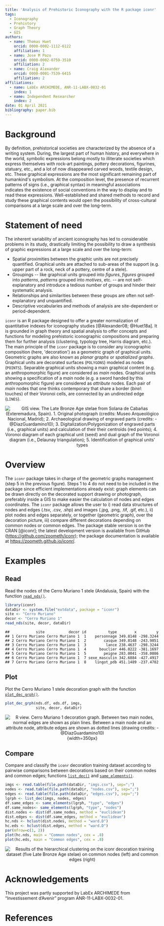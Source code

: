 ```yaml
---
title: 'Analysis of Prehistoric Iconography with the R package iconr'
tags:
  - Iconography
  - Prehistory
  - Graph Theory
  - GIS
authors:
  - name: Thomas Huet
    orcid: 0000-0002-1112-6122
    affiliation: 1
  - name: Jose M Pozo
    orcid: 0000-0002-0759-3510
    affiliation: 2
  - name: Craig Alexander
    orcid: 0000-0001-7539-6415
    affiliation: 2
affiliations:
  - name: LabEx ARCHIMEDE, ANR-11-LABX-0032-01
    index: 1
  - name: Independent Researcher
    index: 2
date: 01 April 2021
bibliography: paper.bib
---
```


# Background

By definition, prehistorical societies are characterized by the absence of a writing system. During, the largest part of human history, and everywhere in the world, symbolic expressions belong mostly to illiterate societies which express themselves with rock-art paintings, pottery decorations, figurines, statuary, etc., and a lot of now disappeared carved woods, textile design, etc. These graphical expressions are the most significant remaining part of humankind's symbolism. At the composition level, the presence of recurrent patterns of signs (i.e., graphical syntax) in meaningful associations indicates the existence of social conventions in the way to display and to read these expressions. Well-established and shared methods to record and study these graphical contents would open the possibility of cross-cultural comparisons at a large scale and over the long-term.

# Statement of need

The inherent variability of ancient iconography has led to considerable problems in its study, drastically limiting the possibility to draw a synthesis of graphic expressions at a large scale and over the long-term:

 + Spatial proximities between the graphic units are not precisely quantified. Graphical units are attached to sub-areas of the support (e.g. upper part of a rock, neck of a pottery, centre of a stele).
 + Groupings -- like graphical units grouped into *figures*, *figures* grouped into *patterns*, *patterns* grouped into *motives*, etc. -- are not self-explanatory and introduce a tedious number of groups and hinder their systematic analysis.
 + Relationships and similarities between these groups are often not self-explanatory and unquantified.
 + Descriptive vocabularies and methods of analysis are site-dependent or period-dependent.

`iconr` is an R package designed to offer a greater normalization of quantitative indexes for iconography studies [@Alexander08; @Huet18a]. It is grounded in graph theory and spatial analysis to offer concepts and functions for modeling prehistoric iconographic compositions and preparing them for further analysis (clustering, typology tree, Harris diagram, etc.). The main principle of the `iconr` package is to consider any iconographic composition (here, 'decoration') as a geometric graph of graphical units. Geometric graphs are also known as *planar graphs* or *spatialized graphs*. Graphical units are decorated surfaces (`POLYGONS`) modeled as nodes (`POINTS`). Separable graphical units showing a main graphical content (e.g. an anthropomorphic figure) are considered as *main* nodes. Graphical units showing a specification of a *main* node (e.g. a sword handed by this anthropomorphic figure) are considered as *attribute* nodes. Each pair of *main* nodes that one thinks contemporary that share a border (*birel*: touches) of their Voronoi cells, are connected by an undirected edge (`LINES`).
  
  
<center>

![GIS view. The Late Bronze Age stelae from Solana de Cabañas (Exteremadura, Spain). 1. Original photograph (credits: Museo Arqueológico Nacional, Madrid); 2. Archaeological drawing of engraved parts (credits: -@DiazGuardamino10); 3. Digitalization/Polygonization of engraved parts (i.e., graphical units) and calculation of their their centroids (red points); 4. Voronoi diagram of each graphical unit (*seed*) and dual graph of the Voronoi diagram (i.e., Delaunay triangulation); 5. Identification of graphical units' types](https://raw.githubusercontent.com/zoometh/iconr/master/doc/img/solana_voronoi.png)

</center> 

# Overview

The `iconr` package takes in charge of the geometric graphs management (step 5 in the previous figure). Steps 1 to 4 do not need to be included in the package since efficient implementations already exist: graph elements can be drawn directly on the decorated support drawing or photograph, preferably inside a GIS to make easier the calculation of nodes and edges coordinates. The `iconr` package allows the user to i) read data structures of nodes and edges (.tsv, .csv, .shp) and images (.jpg, .png, .tif, .gif, etc.), ii) plot nodes and edges separately, or together (geometric graph), over the decoration picture, iii) compare different decorations depending on common nodes or common edges. The package stable version is on the CRAN [@iconr]; the latest development version is available from GitHub (https://github.com/zoometh/iconr); the package documentation is available at https://zoometh.github.io/iconr/.

# Examples

## Read

Read the nodes of the Cerro Muriano 1 stele (Andalusia, Spain) with the function [`read_nds()`](https://zoometh.github.io/iconr/reference/read_nds.html).

```r
library(iconr)
dataDir <- system.file("extdata", package = "iconr")
site <- "Cerro Muriano"
decor <- "Cerro Muriano 1"
read_nds(site, decor, dataDir)
```
```
##            site           decor id          type        x         y
## 1 Cerro Muriano Cerro Muriano 1  1    personnage 349.8148 -298.3244
## 2 Cerro Muriano Cerro Muriano 1  2        casque 349.8148 -243.9851
## 3 Cerro Muriano Cerro Muriano 1  3         lance 238.4637 -298.3244
## 4 Cerro Muriano Cerro Muriano 1  4      bouclier 446.0222 -381.1697
## 5 Cerro Muriano Cerro Muriano 1  5        peigne 283.0041 -358.0086
## 6 Cerro Muriano Cerro Muriano 1  7 sexe_masculin 342.6884 -427.4917
## 7 Cerro Muriano Cerro Muriano 1  8    lingot_pdb 451.1489 -237.4782
```

## Plot

Plot the Cerro Muriano 1 stele decoration graph with the function [`plot_dec_grph()`](https://zoometh.github.io/iconr/reference/plot_dec_grph.html).

```r
plot_dec_grph(nds.df, eds.df, imgs,
              site, decor, dataDir)
```

<center>

![R view. Cerro Muriano 1 decoration graph. Between two *main* nodes, *normal* edges are shown as plain lines. Between a *main* node and an *attribute* node, *attribute* edges are shown as dotted lines (drawing credits: -@DiazGuardamino10)](https://raw.githubusercontent.com/zoometh/iconr/master/doc/img/cm1.png){width=350px}

</center> 

## Compare

Compare and classify the `iconr` decoration training dataset according to pairwise comparisons between decorations based on their common nodes and common edges; functions [`list_dec()`](https://zoometh.github.io/iconr/reference/list_dec.html) and [`same_elements()`](https://zoometh.github.io/iconr/reference/same_elements.html).

```r
imgs <- read.table(file.path(dataDir, "imgs.csv"), sep=";")
nodes <- read.table(file.path(dataDir, "nodes.csv"), sep=";")
edges <- read.table(file.path(dataDir, "edges.csv"), sep=";")
lgrph <- list_dec(imgs, nodes, edges)
df.same_edges <- same_elements(lgrph, "type", "edges")
df.same_nodes<- same_elements(lgrph, "type", "nodes")
dist.nodes <- dist(df.same_nodes, method = "euclidean")
dist.edges <- dist(df.same_edges, method = "euclidean")
hc.nds <- hclust(dist.nodes, method = "ward.D")
hc.eds <- hclust(dist.edges, method = "ward.D") 
par(mfrow=c(1, 2))
plot(hc.nds, main = "Common nodes", cex = .8)
plot(hc.eds, main = "Common edges", cex = .8)
```
<center>

![Results of the hierarchical clustering on the `iconr` decoration training dataset (five Late Bronze Age stelae) on common nodes (left) and common edges (right)](https://raw.githubusercontent.com/zoometh/iconr/master/doc/img/hc.png)

</center> 

# Acknowledgements

This  project was partly  supported  by  LabEx  ARCHIMEDE  from  “Investissement  d’Avenir”  program  ANR-11-LABX-0032-01.

# References
